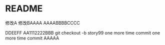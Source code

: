 # README

修改A
修改BAAAA
AAAABBBBCCCC

DDEEFF
AA1112222BBB
git checkout -b story99
one more time commit
one more time commit
AAAAA
